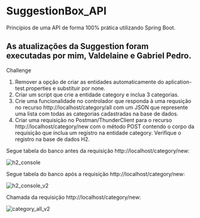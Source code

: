 # SuggestionBox_API
Princípios de uma API de forma 100% prática utilizando Spring Boot.

## As atualizações da Suggestion foram executadas por mim, Valdelaine e Gabriel Pedro.

Challenge
1. Remover a opção de criar as entidades automaticamente do aplication-test.properties e substituir por none.
2. Criar um script que crie a entidade category e inclua 3 categorias.
3. Crie uma funcionalidade no controlador que responda à uma requsição no recurso http://localhost/category/all com um JSON que represente uma lista com todas as categorias cadastradas na base de dados.
4. Criar uma requisição no Postman/ThunderClient para o recurso http://localhost/category/new com o método POST contendo o corpo da requisição que inclua um registro na entidade category.
Verifique o registro na base de dados H2.

Segue tabela do banco antes da requisição http://localhost/category/new:

![h2_console](https://github.com/douglashugo/SuggestionBox_API/assets/95046698/2750098e-92ba-4870-94c2-c000989704d0)

Segue tabela do banco após a requisição http://localhost/category/new:

![h2_console_v2](https://github.com/douglashugo/SuggestionBox_API/assets/95046698/d4129e72-0756-4af7-bb8e-9e1f247cd137)

Chamada da requisição http://localhost/category/new:

![category_all_v2](https://github.com/douglashugo/SuggestionBox_API/assets/95046698/5de5b0ea-5e93-4195-8b7b-b57dacb8b81c)
